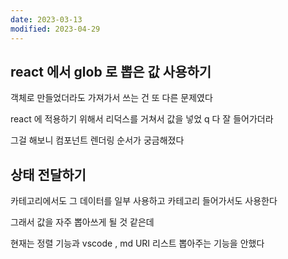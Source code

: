 ```yaml
---
date: 2023-03-13
modified: 2023-04-29
---
```


## react 에서 glob 로 뽑은 값 사용하기

객체로 만들었더라도 가져가서 쓰는 건 또 다른 문제였다

react 에 적용하기 위해서 리덕스를 거쳐서 값을 넣었 q 다
잘 들어가더라

그걸 해보니 컴포넌트 렌더링 순서가 궁금해졌다

## 상태 전달하기

카테고리에서도 그 데이터를 일부 사용하고
카테고리 들어가서도 사용한다

그래서 값을 자주 뽑아쓰게 될 것 같은데

현재는 정렬 기능과
vscode , md URI 리스트 뽑아주는 기능을 안했다
